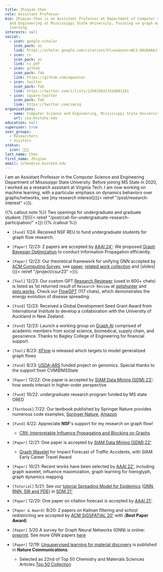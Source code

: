 ```yaml
---
title: Zhiqian Chen
role: Assistant Professor
bio: Zhiqian Chen is an Assistant Professor at Department of Computer Science
  and Engineering at Mississippi State University, focusing on graph machine
  learning.
interests: null
social:
  - icon: google-scholar
    icon_pack: ai
    link: https://scholar.google.com/citations?hl=en&user=NC3-O6UAAAAJ
  - icon: cv
    icon_pack: ai
    link: cv.pdf
  - icon: github
    icon_pack: fab
    link: https://github.com/aquastar
  - icon: twitter
    icon_pack: fab
    link: https://twitter.com/i/lists/1250150327418081281
  - icon: square-twitter
    icon_pack: fab
    link: https://twitter.com/imczq
organizations:
  - name: Computer Science and Engineering, Mississippi State University
    url: cse.msstate.edu
education: null
superuser: true
user_groups:
  - Researchers
  - Visitors
status:
  icon: 👨🏻‍💻
last_name: Chen
first_name: Zhiqian
email: zchen@cse.msstate.edu
---
```

I am an Assistant Professor in the Computer Science and Engineering Department of Mississippi State University. Before joining MS State in 2020, I worked as a research assistant at Virginia Tech. I am now working on machine learning, with a particular emphasis on dynamics behaviors over graphs/networks, see [my research interest]({{< relref "/post/research-interest" >}}). 

{{% callout note %}}
Two openings for undergraduate and graduate student:
[1]({{< relref "/post/call-for-undergraduate-research-participation/" >}})
{{% /callout %}} 

* `[Fund]` 1/24: Received NSF REU to fund undergraduate students for graph flow research.
* `[Paper]` 12/23: 2 papers are accepted by [AAAI 24'](https://aaai.org/aaai-conference/): We proposed <u>Graph Bayesian Optimization</u> to conduct Information Propagation efficiently.
* `[Paper]` 12/23:  Our theoretical framework for unifying GNN accepted by [ACM Computing Survey](https://dl.acm.org/journal/csur), see [paper](https://dl.acm.org/doi/10.1145/3627816), [related work collection](https://github.com/XGraph-Team/Spectral-Graph-Survey) and [slides]({{< relref "/project/csur23" >}}). 
* `[Tool]` 12/23: Our custom GPT [Research Reviewer](https://chat.openai.com/g/g-rMiwNjjai-research-reviewer) (used in 600+ chats) is listed as 1st returned result of `Research Review` at [gptshunter](https://www.gptshunter.com) and [gpts.works](https://gpts.works). Check our [FlowGPT](https://chat.openai.com/g/g-2jt5LFYXE-flowgpt) (117 chats), which demonstrates the energy evolution of disease spreading.
* `[Fund]` 12/23: Received a Global Development Seed Grant Award from International Institute to develop a collaboration with the University of Auckland in New Zealand.  
* `[Fund]` 12/23: Launch a working group on <u>Graph AI</u> comprised of academic members from social science, biomedical, supply chain, and geoscience. Thanks to Bagley College of Engineering for financial support.  
* `[Tool]` 8/23: [XFlow](https://xflow.network/) is released which targets to model generalized graph flows  
* `[Fund]` 8/23: <u>USDA-ARS</u> funded project on genomics. Special thanks to the support from CVM@MSState
* `[Paper]` 12/22: One paper is accepted by [SIAM Data Mining (SDM) 23'](https://www.siam.org/conferences/cm/conference/sdm23): how seeds interact in higher-order perspective
* `[Fund]` 10/22: undergraduate research program funded by MS state ORED
* `[Textbook]` 7/22: Our textbook published by Springer Nature provides numerous code examples, [Springer Nature](https://link.springer.com/book/10.1007/978-3-030-96756-7), [Amazon](https://www.amazon.com/Machine-Learning-Computer-Scientists-Analysts/dp/3030967557)
* `[Fund]` 4/22: Appreciate **NSF**'s support for my research on graph flow!
  * [CRII: Interpretable Influence Propagating and Blocking on Graphs](https://www.nsf.gov/awardsearch/showAward?AWD_ID=2153369&HistoricalAwards=false)
* `[Paper]` 12/21: One paper is accepted by [SIAM Data Mining (SDM) 22'](https://www.siam.org/conferences/cm/conference/sdm22)
  * <u>Graph Wavelet</u> for Impact Forecast of Traffic Accidents, with SIAM Early Career Travel Award
* `[Paper]` 10/21: Recent works have been selected by [AAAI 22'](https://aaai.org/Conferences/AAAI-22/), including graph wavelet, influence maximization, graph learning for hieroglyph, graph dynamics mapping
* `[Tutorial]` 5/21: See our [tutorial Spreading Model for Epidemics](https://beiyulincs.github.io/pub/sdm_tutorial_21.html) ([GNN, RNN, SIR and PDE](/files/SDM21-part2.pptx)) in [SDM 21'](https://www.siam.org/conferences/cm/conference/sdm21)
* `[Paper]` 12/20: One paper on citation forecast is accepted by [AAAI 21'](https://aaai.org/Conferences/AAAI-21/#).
* `[Paper & Award]` 9/20: 2 papers on Kalman filtering and school redistricting are accepted by [ACM SIGSPATIAL 20'](https://sigspatial2020.sigspatial.org) with (**Best Paper Award**)
* `[Paper]` 3/20 A survey for Graph Neural Networks (GNN) is online: [preprint](https://arxiv.org/abs/2002.11867). See more GNN papers [here](https://github.com/thunlp/GNNPapers)
* `[Paper]` 12/19: [Unsupervised learning for material discovery](https://www.nature.com/articles/s41467-019-13214-1) is published in **Nature Communications**.

  * Selected as 22nd of Top 50 Chemistry and Materials Sciences Articles [Top 50 Collection](https://www.nature.com/collections/giacagiaca)